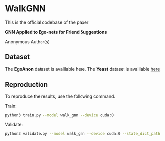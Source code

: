 # WalkGNN #
This is the official codebase of the paper

**GNN Applied to Ego-nets for Friend Suggestions**

Anonymous Author(s)

## Dataset ##
The **EgoAnon** dataset is avalilable here.
The **Yeast** dataset is avalilable [here](https://www.chrsmrrs.com/graphkerneldatasets/YEAST.zip)


## Reproduction ##
To reproduce the results, use the following command.

Train:
```bash
python3 train.py --model walk_gnn --device cuda:0
```

Validate:
```bash
python3 validate.py --model walk_gnn --device cuda:0 --state_dict_path <path>
```
